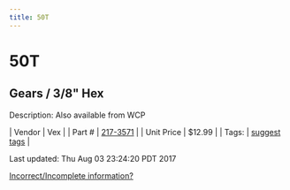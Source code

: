 ```yaml
---
title: 50T
---
```


# 50T
## Gears / 3/8" Hex
Description: 	Also available from WCP 

| Vendor | Vex | 
| Part # | [217-3571](http://www.vexrobotics.com/vexpro/motion/vexpro-gears/3-8-hex-bore.html) | 
| Unit Price | $12.99 | 
| Tags: | [suggest tags](https://docs.google.com/forms/d/e/1FAIpQLSeWyY8v3RgOty-MyWmh9U0iivNYN_molChYyS-0U-o-kOAv_g/viewform) | 

Last updated: Thu Aug 03 23:24:20 PDT 2017

 [Incorrect/Incomplete information?](https://docs.google.com/forms/d/e/1FAIpQLSeWyY8v3RgOty-MyWmh9U0iivNYN_molChYyS-0U-o-kOAv_g/viewform)